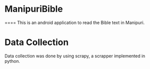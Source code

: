 # ManipuriBible
====
This is an android application to read the Bible text in Manipuri.

Data Collection
===
Data collection was done by using scrapy, a scrapper implemented in python.
